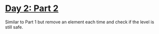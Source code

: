 # [Day 2: Part 2](https://adventofcode.com/2024/day/2)

Similar to Part 1 but remove an element each time and check if the level is still safe.